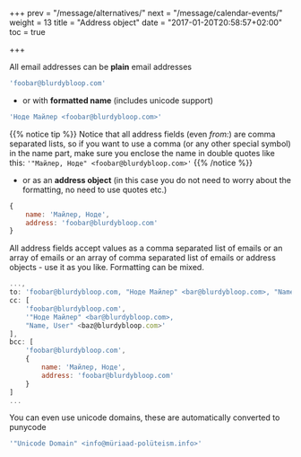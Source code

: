 +++
prev = "/message/alternatives/"
next = "/message/calendar-events/"
weight = 13
title = "Address object"
date = "2017-01-20T20:58:57+02:00"
toc = true

+++

All email addresses can be **plain** email addresses

```javascript
'foobar@blurdybloop.com'
```

- or with **formatted name** (includes unicode support)

```javascript
'Ноде Майлер <foobar@blurdybloop.com>'
```

{{% notice tip %}}
Notice that all address fields (even *from:*) are comma separated lists, so if you want to use a comma (or any other special symbol) in the name part, make sure you enclose the name in double quotes like this: `'"Майлер, Ноде" <foobar@blurdybloop.com>'`
{{% /notice %}}

- or as an **address object** (in this case you do not need to worry about the formatting, no need to use quotes etc.)

```javascript
{
    name: 'Майлер, Ноде',
    address: 'foobar@blurdybloop.com'
}
```

All address fields accept values as a comma separated list of emails or an array of emails or an array of comma separated list of emails or address objects - use it as you like. Formatting can be mixed.

```javascript
...,
to: 'foobar@blurdybloop.com, "Ноде Майлер" <bar@blurdybloop.com>, "Name, User" <baz@blurdybloop.com>',
cc: [
    'foobar@blurdybloop.com',
    '"Ноде Майлер" <bar@blurdybloop.com>,
    "Name, User" <baz@blurdybloop.com>'
],
bcc: [
    'foobar@blurdybloop.com',
    {
        name: 'Майлер, Ноде',
        address: 'foobar@blurdybloop.com'
    }
]
...
```

You can even use unicode domains, these are automatically converted to punycode

```javascript
'"Unicode Domain" <info@müriaad-polüteism.info>'
```
